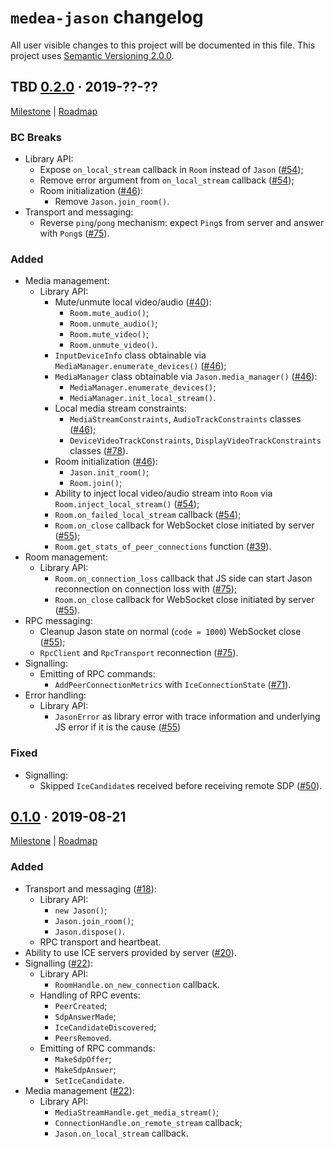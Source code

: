 `medea-jason` changelog
=======================

All user visible changes to this project will be documented in this file. This project uses [Semantic Versioning 2.0.0].




## TBD [0.2.0] · 2019-??-??
[0.2.0]: /../../tree/medea-jason-0.2.0/jason

[Milestone](/../../milestone/2) | [Roadmap](/../../issues/27)

### BC Breaks

- Library API:
    - Expose `on_local_stream` callback in `Room` instead of `Jason` ([#54]);
    - Remove error argument from `on_local_stream` callback ([#54]);
    - Room initialization ([#46]):
        - Remove `Jason.join_room()`.
- Transport and messaging:
    - Reverse `ping`/`pong` mechanism: expect `Ping`s from server and answer with `Pong`s ([#75]).

### Added

- Media management:
    - Library API:
        - Mute/unmute local video/audio ([#40](/../../pull/40)):
            - `Room.mute_audio()`;
            - `Room.unmute_audio()`;
            - `Room.mute_video()`;
            - `Room.unmute_video()`.
        - `InputDeviceInfo` class obtainable via `MediaManager.enumerate_devices()` ([#46]);
        - `MediaManager` class obtainable via `Jason.media_manager()` ([#46]):
            - `MediaManager.enumerate_devices()`;
            - `MediaManager.init_local_stream()`.
        - Local media stream constraints:
            - `MediaStreamConstraints`, `AudioTrackConstraints` classes ([#46]);
            - `DeviceVideoTrackConstraints`, `DisplayVideoTrackConstraints` classes ([#78](/../../pull/78)).
        - Room initialization ([#46]):
            - `Jason.init_room()`;
            - `Room.join()`;
        - Ability to inject local video/audio stream into `Room` via `Room.inject_local_stream()` ([#54]);
        - `Room.on_failed_local_stream` callback ([#54]);
        - `Room.on_close` callback for WebSocket close initiated by server ([#55]);
        - `Room.get_stats_of_peer_connections` function ([#39](/../../pull/39)).
- Room management:
    - Library API:
        - `Room.on_connection_loss` callback that JS side can start Jason reconnection on connection loss with ([#75]);
        - `Room.on_close` callback for WebSocket close initiated by server ([#55]).
- RPC messaging:
    - Cleanup Jason state on normal (`code = 1000`) WebSocket close ([#55]);
    - `RpcClient` and `RpcTransport` reconnection ([#75]).
- Signalling:
    - Emitting of RPC commands:
        - `AddPeerConnectionMetrics` with `IceConnectionState` ([#71](/../../pull/71)).
- Error handling:
    - Library API:
        - `JasonError` as library error with trace information and underlying JS error if it is the cause ([#55])

### Fixed

- Signalling:
    - Skipped `IceCandidate`s received before receiving remote SDP ([#50](/../../pull/50)).

[#46]: /../../pull/46
[#54]: /../../pull/54
[#55]: /../../pull/55
[#75]: /../../pull/75




## [0.1.0] · 2019-08-21
[0.1.0]: /../../tree/medea-jason-0.1.0/jason

[Milestone](/../../milestone/1) | [Roadmap](/../../issues/8)

### Added

- Transport and messaging ([#18](/../../pull/18)):
    - Library API:
        - `new Jason()`;
        - `Jason.join_room()`;
        - `Jason.dispose()`.
    - RPC transport and heartbeat.
- Ability to use ICE servers provided by server ([#20](/../../pull/20)).
- Signalling ([#22](/../../pull/22)):
    - Library API:
       - `RoomHandle.on_new_connection` callback.
    - Handling of RPC events:
        - `PeerCreated`;
        - `SdpAnswerMade`;
        - `IceCandidateDiscovered`;
        - `PeersRemoved`.
    - Emitting of RPC commands:
        - `MakeSdpOffer`;
        - `MakeSdpAnswer`;
        - `SetIceCandidate`.
- Media management ([#22](/../../pull/22)):
    - Library API:
        - `MediaStreamHandle.get_media_stream()`;
        - `ConnectionHandle.on_remote_stream` callback;
        - `Jason.on_local_stream` callback.





[Semantic Versioning 2.0.0]: https://semver.org
